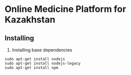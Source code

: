 # Online Medicine Platform for Kazakhstan

## Installing 

1. Installing base dependencies 
```
sudo apt-get install nodejs
sudo apt-get install nodejs-legacy
sudo apt-get install npm
```
